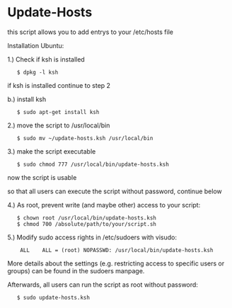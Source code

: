 # Update-Hosts
this script allows you to add entrys to your /etc/hosts file

Installation Ubuntu: 

  1.) Check if ksh is installed

       $ dpkg -l ksh 
  if ksh is installed continue to step 2

  b.) install ksh

       $ sudo apt-get install ksh

  2.) move the script to /usr/local/bin

       $ sudo mv ~/update-hosts.ksh /usr/local/bin

  3.) make the script executable

       $ sudo chmod 777 /usr/local/bin/update-hosts.ksh
       
  now the script is usable
  
  so that all users can execute the script without password, continue below
  
  4.) As root, prevent write (and maybe other) access to your script:

       $ chown root /usr/local/bin/update-hosts.ksh
       $ chmod 700 /absolute/path/to/your/script.sh

  5.) Modify sudo access rights in /etc/sudoers with visudo:

        ALL    ALL = (root) NOPASSWD: /usr/local/bin/update-hosts.ksh

More details about the settings (e.g. restricting access to specific users or groups) can be found in the sudoers manpage.

Afterwards, all users can run the script as root without password:

       $ sudo update-hosts.ksh

